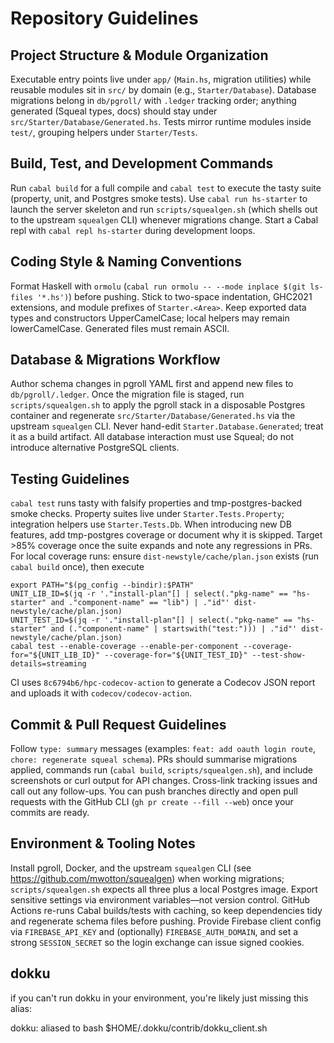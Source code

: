 # Repository Guidelines

## Project Structure & Module Organization
Executable entry points live under `app/` (`Main.hs`, migration utilities) while reusable modules sit in `src/` by domain (e.g., `Starter/Database`). Database migrations belong in `db/pgroll/` with `.ledger` tracking order; anything generated (Squeal types, docs) should stay under `src/Starter/Database/Generated.hs`. Tests mirror runtime modules inside `test/`, grouping helpers under `Starter/Tests`.

## Build, Test, and Development Commands
Run `cabal build` for a full compile and `cabal test` to execute the tasty suite (property, unit, and Postgres smoke tests). Use `cabal run hs-starter` to launch the server skeleton and run `scripts/squealgen.sh` (which shells out to the upstream `squealgen` CLI) whenever migrations change. Start a Cabal repl with `cabal repl hs-starter` during development loops.

## Coding Style & Naming Conventions
Format Haskell with `ormolu` (`cabal run ormolu -- --mode inplace $(git ls-files '*.hs')`) before pushing. Stick to two-space indentation, GHC2021 extensions, and module prefixes of `Starter.<Area>`. Keep exported data types and constructors UpperCamelCase; local helpers may remain lowerCamelCase. Generated files must remain ASCII.

## Database & Migrations Workflow
Author schema changes in pgroll YAML first and append new files to `db/pgroll/.ledger`. Once the migration file is staged, run `scripts/squealgen.sh` to apply the pgroll stack in a disposable Postgres container and regenerate `src/Starter/Database/Generated.hs` via the upstream `squealgen` CLI. Never hand-edit `Starter.Database.Generated`; treat it as a build artifact.
All database interaction must use Squeal; do not introduce alternative PostgreSQL clients.

## Testing Guidelines
`cabal test` runs tasty with falsify properties and tmp-postgres-backed smoke checks. Property suites live under `Starter.Tests.Property`; integration helpers use `Starter.Tests.Db`. When introducing new DB features, add tmp-postgres coverage or document why it is skipped. Target >85% coverage once the suite expands and note any regressions in PRs.
For local coverage runs: ensure `dist-newstyle/cache/plan.json` exists (run `cabal build` once), then execute
```
export PATH="$(pg_config --bindir):$PATH"
UNIT_LIB_ID=$(jq -r '."install-plan"[] | select(."pkg-name" == "hs-starter" and ."component-name" == "lib") | ."id"' dist-newstyle/cache/plan.json)
UNIT_TEST_ID=$(jq -r '."install-plan"[] | select(."pkg-name" == "hs-starter" and (."component-name" | startswith("test:"))) | ."id"' dist-newstyle/cache/plan.json)
cabal test --enable-coverage --enable-per-component --coverage-for="${UNIT_LIB_ID}" --coverage-for="${UNIT_TEST_ID}" --test-show-details=streaming
```
CI uses `8c6794b6/hpc-codecov-action` to generate a Codecov JSON report and uploads it with `codecov/codecov-action`.

## Commit & Pull Request Guidelines
Follow `type: summary` messages (examples: `feat: add oauth login route`, `chore: regenerate squeal schema`). PRs should summarise migrations applied, commands run (`cabal build`, `scripts/squealgen.sh`), and include screenshots or curl output for API changes. Cross-link tracking issues and call out any follow-ups. You can push branches directly and open pull requests with the GitHub CLI (`gh pr create --fill --web`) once your commits are ready.

## Environment & Tooling Notes
Install pgroll, Docker, and the upstream `squealgen` CLI (see https://github.com/mwotton/squealgen) when working migrations; `scripts/squealgen.sh` expects all three plus a local Postgres image. Export sensitive settings via environment variables—not version control. GitHub Actions re-runs Cabal builds/tests with caching, so keep dependencies tidy and regenerate schema files before pushing.
Provide Firebase client config via `FIREBASE_API_KEY` and (optionally) `FIREBASE_AUTH_DOMAIN`, and set a strong `SESSION_SECRET` so the login exchange can issue signed cookies.

## dokku

if you can't run dokku in your environment, you're likely just missing this alias:

dokku: aliased to bash $HOME/.dokku/contrib/dokku_client.sh

